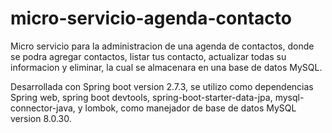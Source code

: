 # micro-servicio-agenda-contacto
 Micro servicio para la administracion de una agenda de contactos, donde se podra agregar contactos, listar tus contacto, actualizar todas su informacion y eliminar, la cual se almacenara en una base de datos MySQL. 
 
 Desarrollada con Spring boot version 2.7.3, se utilizo como dependencias Spring web, spring boot devtools, spring-boot-starter-data-jpa, mysql-connector-java, y lombok, como manejador de base de datos MySQL version 8.0.30.
